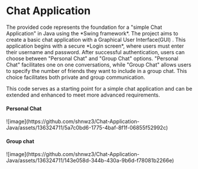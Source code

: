 <h1>Chat Application</h1>
<p>
  The provided code represents the foundation for a "simple Chat Application" 
in Java using the *Swing framework*. The project aims to create a basic chat application with a Graphical User Interface(GUI) .
This application begins with a secure *Login screen*, where users must enter their username and password. After successful authentication, users can choose between 
"Personal Chat" and "Group Chat" options. 
"Personal Chat" facilitates one on one conversations, while 
"Group Chat" allows users to specify the number of friends they want to include in a group chat. This choice facilitates both private and group communication.
	
This code serves as a starting point for a simple chat application and can be extended and enhanced to meet more advanced requirements.

</p>
<h4>Personal Chat</h4><img>![image](https://github.com/shnwz3/Chat-Application-Java/assets/136324711/5a7c0bd6-1775-4baf-8f1f-06855f52992c)
</img>
<h4>Group chat</h4><img>![image](https://github.com/shnwz3/Chat-Application-Java/assets/136324711/143e058d-344b-430a-9b6d-f78081b2266e)
</img>
